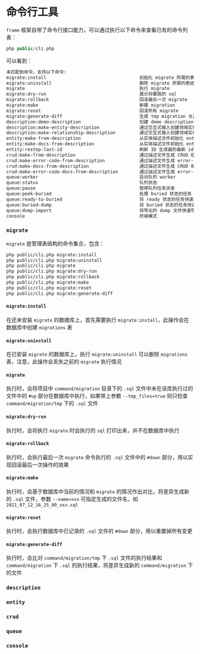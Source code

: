 # 命令行工具

`frame` 框架自带了命令行接口能力，可以通过执行以下命令来查看已有的命令列表：
```php
php public/cli.php
```
可以看到：
```bash
未匹配到命令，支持以下命令:
migrate:install                                   初始化 migrate 所需的表结构
migrate:uninstall                                 删除 migrate 所需的表结构
migrate                                           执行 migrate
migrate:dry-run                                   展示将要跑的 sql
migrate:rollback                                  回滚最后一次 migrate
migrate:make                                      新建 migration
migrate:reset                                     回滚所有 migrate
migrate:generate-diff                             生成 tmp migration 与正式 migration 的差别变更
description:demo-description                      创建 demo description 文件
description:make-entity-description               通过交互式输入创建领域实体描述文件
description:make-relationship-description         通过交互式输入创建领域实体关系描述文件
entity:make-from-description                      从实体描述文件初始化 entity、dao、migration
entity:make-docs-from-description                 从实体描述文件初始化 entity、dao、migration
entity:restep-last-id                             刷新 ID 生成器的最新 id
crud:make-from-description                        通过描述文件生成 CRUD 控制器
crud:make-error-code-from-description             通过描述文件生成 error-code
crud:make-docs-from-description                   通过描述文件生成 CRUD 相关接口文档
crud:make-error-code-docs-from-description        通过描述文件生成 error-code 相关文档
queue:worker                                      启动队列 worker
queue:status                                      队列状态
queue:pause                                       暂停队列任务派发
queue:peek-buried                                 处理 buried 状态的任务
queue:ready-to-buried                             将 ready 状态的任务快速改变为 buried 状态
queue:buried-dump                                 将 buried 状态的任务快速导出文件并清理
queue:dump-import                                 将导出的 dump 文件快速导入到队列并进入 ready 状态
console                                           终端模式
```

### `migrate`
`migrate` 是管理表结构的命令集合，包含：
```bash
php public/cli.php migrate:install
php public/cli.php migrate:uninstall
php public/cli.php migrate
php public/cli.php migrate:dry-run
php public/cli.php migrate:rollback
php public/cli.php migrate:make
php public/cli.php migrate:reset
php public/cli.php migrate:generate-diff
```
#### `migrate:install`
在还未安装 `migrate` 的数据库上，首先需要执行 `migrate:install`，此操作会在数据库中创建 `migrations` 表

#### `migrate:uninstall`
在已安装 `migrate` 的数据库上，执行 `migrate:uninstall` 可以删除 `migrations` 表，注意，此操作会丢失之前的 `migrate` 执行情况

#### `migrate`
执行时，会将项目中 `command/migration` 目录下的 `.sql` 文件中未在该库执行过的文件中的 `#up` 部分在数据库中执行，如果带上参数 `--tmp_files=true` 则只检查 `command/migration/tmp` 下的 `.sql` 文件

#### `migrate:dry-run`
执行时，会将执行 `migrate` 时会执行的 `sql` 打印出来，并不在数据库中执行

#### `migrate:rollback`
执行时，会执行最后一次 `migrate` 命令执行的 `.sql` 文件中的 `#down` 部分，用以实现回滚最后一次操作的效果

#### `migrate:make`
执行时，会基于数据库中当前的情况和 `migrate` 的情况作出对比，将差异生成新的 `.sql` 文件，参数 `--name=xxx` 可指定生成的文件名，如 `2021_07_12_16_25_00_xxx.sql`

#### `migrate:reset`
执行时，会执行数据库中已记录的 `.sql` 文件的 `#down` 部分，用以重置掉所有变更

#### `migrate:generate-diff`
执行时，会比对 `command/migration/tmp` 下 `.sql` 文件的执行结果和 `command/migration` 下 `.sql` 的执行结果，将差异生成新的 `command/migration` 下的文件

### `description`
### `entity`
### `crud`
### `queue`
### `console`